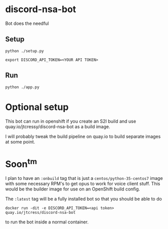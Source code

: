 # discord-nsa-bot

Bot does the needful


## Setup

``python ./setup.py``

``export DISCORD_API_TOKEN=<YOUR API TOKEN>``

## Run

``python ./app.py``

# Optional setup

This bot can run in openshift if you create an S2I build and use quay.io/jtcressy/discord-nsa-bot as a build image.

I will probably tweak the build pipeline on quay.io to build separate images at some point.

# Soon<sup>tm</sup>

I plan to have an ``:onbuild`` tag that is just a ``centos/python-35-centos7`` image with some necessary RPM's to get
opus to work for voice client stuff. This would be the builder image for use on an OpenShift build config.

The ``:latest`` tag will be a fully installed bot so that you should be able to do

``docker run -dit -e DISCORD_API_TOKEN=<api token> quay.io/jtcress/discord-nsa-bot``

to run the bot inside a normal container.